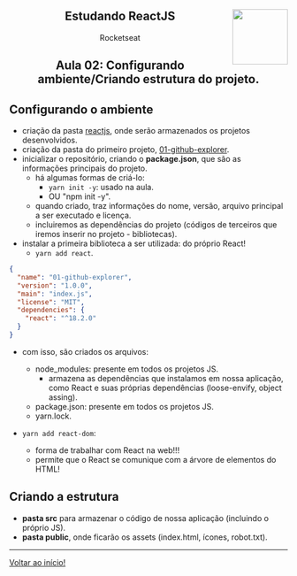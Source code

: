 <div align="center">
<a href="https://github.com/monicaquintal" target="_blank"><img align="right" height="100" src="https://cdn.jsdelivr.net/gh/devicons/devicon/icons/react/react-original.svg" /></a>
<h2>Estudando ReactJS</h2>
<p>Rocketseat</p>
</div>

<div align="center">
<h2>Aula 02: Configurando ambiente/Criando estrutura do projeto.</h2>
</div>

## Configurando o ambiente

- criação da pasta [reactjs](../reactjs), onde serão armazenados os projetos desenvolvidos.
- criação da pasta do primeiro projeto, [01-github-explorer](../reactjs/01-github-explorer/).
- inicializar o repositório, criando o **package.json**, que são as informações principais do projeto.
  - há algumas formas de criá-lo:
    - `yarn init -y`: usado na aula.
    - OU "npm init -y".
  - quando criado, traz informações do nome, versão, arquivo principal a ser executado e licença.
  - incluiremos as dependências do projeto (códigos de terceiros que iremos inserir no projeto - bibliotecas).
- instalar a primeira biblioteca a ser utilizada: do próprio React!
  - `yarn add react`.

~~~json
{
  "name": "01-github-explorer",
  "version": "1.0.0",
  "main": "index.js",
  "license": "MIT",
  "dependencies": {
    "react": "^18.2.0"
  }
}
~~~

- com isso, são criados os arquivos:
  - node_modules: presente em todos os projetos JS.
    - armazena as dependências que instalamos em nossa aplicação, como React e suas próprias dependências (loose-envify, object assing).
  - package.json: presente em todos os projetos JS.
  - yarn.lock.

- `yarn add react-dom`: 
  - forma de trabalhar com React na web!!! 
  - permite que o React se comunique com a árvore de elementos do HTML!

## Criando a estrutura

- **pasta src** para armazenar o código de nossa aplicação (incluindo o próprio JS).
- **pasta public**, onde ficarão os assets (index.html, ícones, robot.txt).

---

[Voltar ao início!](https://github.com/monicaquintal/estudandoReact/)